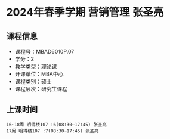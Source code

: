 # 2024年春季学期 营销管理 张圣亮






## 课程信息

- 课程号：MBAD6010P.07
- 学分：2
- 教学类型：理论课
- 开课单位：MBA中心
- 课程类别：硕士
- 课程层次：研究生课程

## 上课时间

```
16~18周 明得楼107 :6(08:30~17:45) 张圣亮
17周 明得楼107 :7(08:30~17:45) 张圣亮
```

